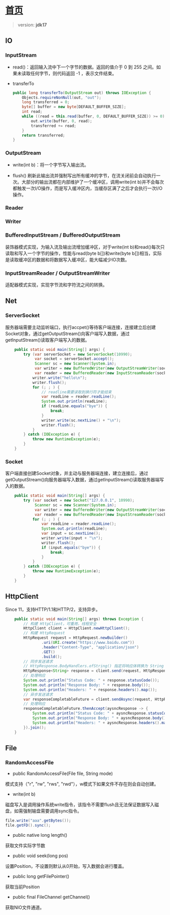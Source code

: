 # [首页](/blog/)

> version: **jdk17**

## IO

### InputStream

- read()：返回输入流中下一个字节的数据。返回的值介于 0 到 255 之间。如果未读取任何字节，则代码返回 -1 ，表示文件结束。

- transferTo

    ```java
    public long transferTo(OutputStream out) throws IOException {
        Objects.requireNonNull(out, "out");
        long transferred = 0;
        byte[] buffer = new byte[DEFAULT_BUFFER_SIZE];
        int read;
        while ((read = this.read(buffer, 0, DEFAULT_BUFFER_SIZE)) >= 0) {
            out.write(buffer, 0, read);
            transferred += read;
        }
        return transferred;
    }
    ```

### OutputStream

- write(int b)：将一个字节写入输出流。

- flush()
    刷新此输出流并强制写出所有缓冲的字节，在流关闭前会自动执行一次。大部分的输出流都在内部维护了一个缓冲区，调用write(int b)并不会每次都触发一次I/O操作，而是写入缓冲区内，当缓存区满了之后才会执行一次I/O操作。

### Reader

### Writer

### BufferedInputStream / BufferedOutputStream

装饰器模式实现，为输入流及输出流增加缓冲区，对于write(int b)和read()每次只读取和写入一个字节的操作，性能与read(byte b[])和write(byte b[])相当，实际是读取缓冲区的数据和将数据写入缓冲区，能大幅减少IO次数。

### InputStreamReader / OutputStreamWriter

适配器模式实现，实现字节流和字符流之间的转换。

## Net

### ServerSocket

服务器端需要主动监听端口，执行accpet()等待客户端连接，连接建立后创建Socket对象，通过getOutputStream()向客户端写入数据，通过getInputStream()读取客户端写入的数据。

```java
    public static void main(String[] args) {
        try (var serverSocket = new ServerSocket(10990);
             var socket = serverSocket.accept();
             Scanner sc = new Scanner(System.in);
             var writer = new BufferedWriter(new OutputStreamWriter(socket.getOutputStream()));
             var reader = new BufferedReader(new InputStreamReader(socket.getInputStream()))) {
            writer.write("hello\n");
            writer.flush();
            for (; ; ) {
                // readline需要读取到换行符才能结束
                var readLine = reader.readLine();
                System.out.println(readLine);
                if (readLine.equals("bye")) {
                    break;
                }
                writer.write(sc.nextLine() + "\n");
                writer.flush();
            }
        } catch (IOException e) {
            throw new RuntimeException(e);
        }
    }
```

### Socket

客户端直接创建Socket对象，并主动与服务器端连接，建立连接后，通过getOutputStream()向服务器端写入数据，通过getInputStream()读取服务器端写入的数据。

```java
    public static void main(String[] args) {
        try (var socket = new Socket("127.0.0.1", 10990);
             Scanner sc = new Scanner(System.in);
             var writer = new BufferedWriter(new OutputStreamWriter(socket.getOutputStream()));
             var reader = new BufferedReader(new InputStreamReader(socket.getInputStream()))) {
            for (; ; ) {
                var readLine = reader.readLine();
                System.out.println(readLine);
                var input = sc.nextLine();
                writer.write(input + "\n");
                writer.flush();
                if (input.equals("bye")) {
                    break;
                }
            }
        } catch (IOException e) {
            throw new RuntimeException(e);
        }
    }
```

## HttpClient

Since 11，支持HTTP/1.1和HTTP/2，支持异步。

```java
    public static void main(String[] args) throws Exception {
        // 构建 HttpClient，可重用，线程安全
        HttpClient client = HttpClient.newHttpClient();
        // 构建 HttpRequest
        HttpRequest request = HttpRequest.newBuilder()
                .uri(URI.create("https://www.baidu.com"))
                .header("Content-Type", "application/json")
                .GET()
                .build();
        // 同步发送请求
        // HttpResponse.BodyHandlers.ofString() 指定将响应体转换为 String
        HttpResponse<String> response = client.send(request, HttpResponse.BodyHandlers.ofString());
        // 处理响应
        System.out.println("Status Code: " + response.statusCode());
        System.out.println("Response Body: " + response.body());
        System.out.println("Headers: " + response.headers().map());
        // 异步发送请求
        var responseCompletableFuture = client.sendAsync(request, HttpResponse.BodyHandlers.ofString());
        // 处理响应
        responseCompletableFuture.thenAccept(aysncResponse -> {
            System.out.println("Status Code: " + aysncResponse.statusCode());
            System.out.println("Response Body: " + aysncResponse.body());
            System.out.println("Headers: " + aysncResponse.headers().map());
        }).join();
    }
```

## File

### RandomAccessFile

- public RandomAccessFile(File file, String mode)

模式支持（"r", "rw", "rws", "rwd"），w模式下如果文件不存在则会自动创建。

- write(int b)

磁盘写入是调用操作系统write指令，该指令不需要flush且无法保证数据写入磁盘，如需强制输盘需要调用sync指令。

```java
file.write("aaa".getBytes());
file.getFD().sync();
```

- public native long length()

获取文件实际字节数

- public void seek(long pos)

设置Position，不设置则默认从0开始，写入数据会进行覆盖。

- public long getFilePointer()

获取当前Position

- public final FileChannel getChannel()

获取NIO文件通道。
